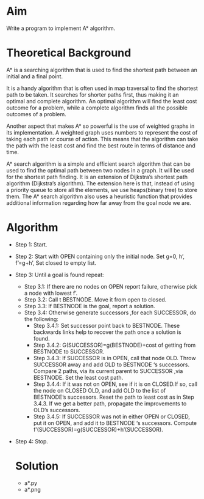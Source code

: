 # Aim
Write a program to implement A* algorithm.

# Theoretical Background
A* is a searching algorithm that is used to find the shortest path between an initial and a final point.

It is a handy algorithm that is often used in map traversal to find the shortest path to be taken. It searches for shorter paths first, thus making it an
optimal and complete algorithm. An optimal algorithm will find the least cost outcome for a problem, while a complete algorithm finds all the possible outcomes of a problem. 

Another aspect that makes A* so powerful is the use of weighted graphs in its implementation. A weighted graph uses numbers to represent the cost of taking each path or course of action. This means that the algorithm can take the path with the 
least cost and find the best route in terms of distance and time. 

A* search algorithm is a simple and efficient search algorithm that can be used to find the optimal path between two nodes in a graph. It will be used for the shortest path finding. It is an extension of Dijkstra’s shortest path algorithm (Dijkstra’s algorithm). 
The extension here is that, instead of using a priority queue to store all the elements, we use heaps(binary tree) to store them. The A* search algorithm also uses a heuristic function that provides additional information regarding how far away from the goal node we are.

# Algorithm
- Step 1: Start.
- Step 2: Start with OPEN containing only the initial node. Set g=0, h’, f’=g+h’, Set closed to empty list.
- Step 3: Until a goal is found repeat:
  - Step 3.1: If there are no nodes on OPEN report failure, otherwise pick a node with lowest f’.
  - Step 3.2: Call t BESTNODE. Move it from open to closed.
  - Step 3.3: If BESTNODE is the goal, report a solution.
  - Step 3.4: Otherwise generate successors ,for each SUCCESSOR, do the following:
    - Step 3.4.1: Set successor point back to BESTNODE. These backwards links help to recover the path once a solution is found.
    - Step 3.4.2: G(SUCCESSOR)=g(BESTNODE)+cost of getting from BESTNODE to SUCCESSOR.
    - Step 3.4.3: If SUCCESSOR is in OPEN, call that node OLD. Throw SUCCESSOR away and add OLD to BESTNODE ‘s successors. Compare 2 paths, via its current parent to SUCCESSOR ,via BESTNODE. Set the least cost path.
    - Step 3.4.4: If it was not on OPEN, see if it is on CLOSED.If so, call the node on CLOSED OLD, and add OLD to the list of BESTNODE’s successors. Reset the path to least cost as in Step 3.4.3. If we get a better path, propagate the improvements to OLD’s successors.
    - Step 3.4.5: If SUCCESSOR was not in either OPEN or CLOSED, put it on OPEN, and add it to BESTNODE ‘s successors. Compute f’(SUCCESSOR)=g(SUCCESSOR)+h’(SUCCESSOR).
- Step 4: Stop.

  # Solution
  - a*.py
  - a*.png
  
